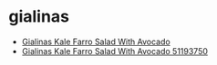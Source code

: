 # gialinas

 * [Gialinas Kale Farro Salad With Avocado](../../index/g/gialinas-kale-farro-salad-with-avocado-51193750.json)
 * [Gialinas Kale Farro Salad With Avocado 51193750](../../index/g/gialinas-kale-farro-salad-with-avocado-51193750.json)

